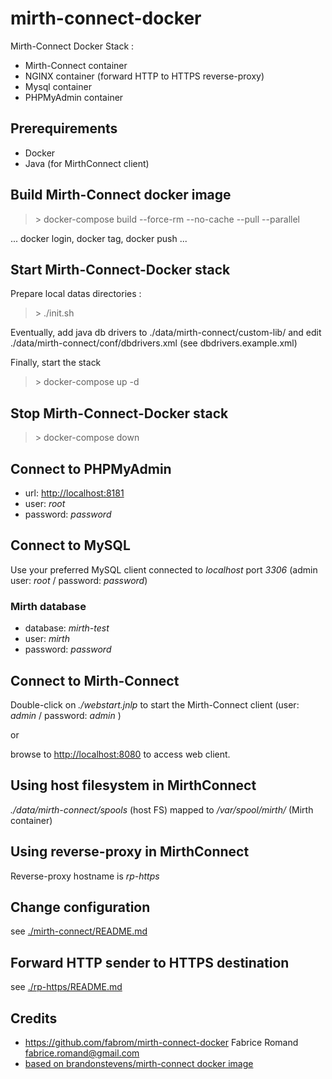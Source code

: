 # mirth-connect-docker

Mirth-Connect Docker Stack :

- Mirth-Connect container
- NGINX container (forward HTTP to HTTPS reverse-proxy)
- Mysql container
- PHPMyAdmin container

## Prerequirements

- Docker
- Java (for MirthConnect client)

## Build Mirth-Connect docker image

  > \> docker-compose build --force-rm --no-cache --pull --parallel

... docker login, docker tag, docker push ...

## Start Mirth-Connect-Docker stack

Prepare local datas directories :

  > \> ./init.sh

  Eventually, add java db drivers to ./data/mirth-connect/custom-lib/ and
    edit ./data/mirth-connect/conf/dbdrivers.xml (see dbdrivers.example.xml)

  Finally, start the stack

  > \> docker-compose up -d

## Stop Mirth-Connect-Docker stack

  > \> docker-compose down

## Connect to PHPMyAdmin

- url: [http://localhost:8181](http://localhost:8181)
- user: *root*
- password: *password*

## Connect to MySQL

Use your preferred MySQL client connected to *localhost* port *3306*
(admin user: *root* / password: *password*)

### Mirth database

- database: *mirth-test*
- user: *mirth*
- password: *password*

## Connect to Mirth-Connect

Double-click on *./webstart.jnlp* to start the Mirth-Connect client
(user: *admin* / password: *admin* )

or

browse to [http://localhost:8080](http://localhost:8080) to access web client.

## Using host filesystem in MirthConnect

_./data/mirth-connect/spools_ (host FS) mapped to _/var/spool/mirth/_ (Mirth container)

## Using reverse-proxy in MirthConnect

Reverse-proxy hostname is _rp-https_

## Change configuration

see [./mirth-connect/README.md](./mirth-connect/README.md)

## Forward HTTP sender to HTTPS destination

see [./rp-https/README.md](./rp-https/README.md)

## Credits

- https://github.com/fabrom/mirth-connect-docker Fabrice Romand <fabrice.romand@gmail.com>
- [based on brandonstevens/mirth-connect docker image](https://hub.docker.com/r/brandonstevens/mirth-connect/)
